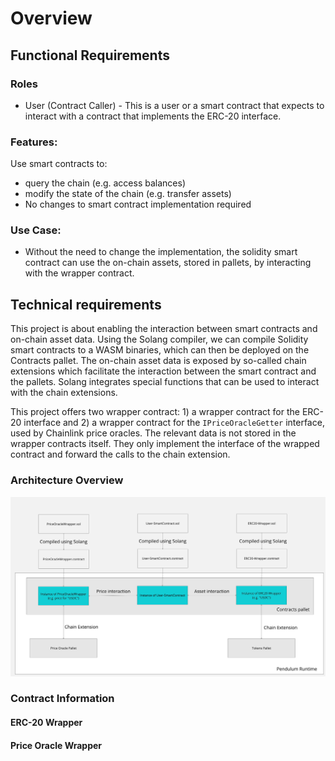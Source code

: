 # Overview

## Functional Requirements

### Roles

- User (Contract Caller) - This is a user or a smart contract that expects to interact with a contract that implements
  the ERC-20 interface.

### Features:

Use smart contracts to:

- query the chain (e.g. access balances)
- modify the state of the chain (e.g. transfer assets)
- No changes to smart contract implementation required

### Use Case:

- Without the need to change the implementation, the solidity smart contract can use the on-chain assets, stored in
  pallets, by interacting with the wrapper contract.

## Technical requirements

This project is about enabling the interaction between smart contracts and on-chain asset data.
Using the Solang compiler, we can compile Solidity smart contracts to a WASM binaries, which can then be deployed on the
Contracts pallet.
The on-chain asset data is exposed by so-called chain extensions which facilitate the interaction between the smart
contract and the pallets.
Solang integrates special functions that can be used to interact with the chain extensions.

This project offers two wrapper contract: 1) a wrapper contract for the ERC-20 interface and 2) a wrapper contract for
the `IPriceOracleGetter` interface, used by Chainlink price oracles.
The relevant data is not stored in the wrapper contracts itself.
They only implement the interface of the wrapped contract and forward the calls to the chain extension.

### Architecture Overview

![Architecture Overview](./figures/architecture-overview.png)

### Contract Information

#### ERC-20 Wrapper

#### Price Oracle Wrapper
